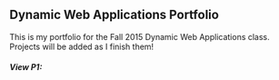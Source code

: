## Dynamic Web Applications Portfolio

This is my portfolio for the Fall 2015 Dynamic Web Applications class. Projects will be added as I finish them!

##### View P1: 
